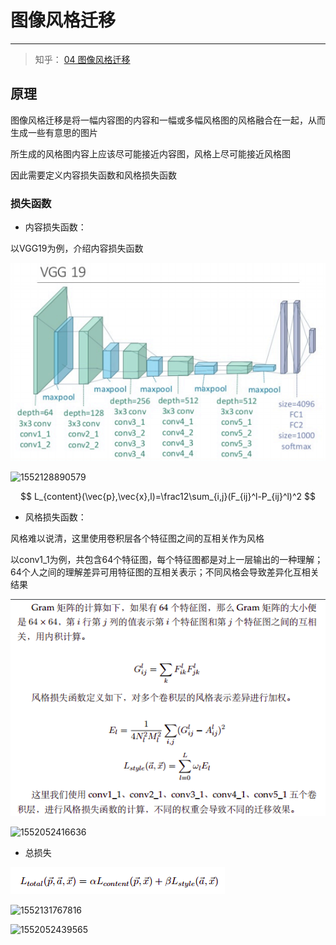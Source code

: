 # 图像风格迁移

---

> 知乎： [04 图像风格迁移](https://zhuanlan.zhihu.com/p/44165451)

## 原理

图像风格迁移是将一幅内容图的内容和一幅或多幅风格图的风格融合在一起，从而生成一些有意思的图片

所生成的风格图内容上应该尽可能接近内容图，风格上尽可能接近风格图

因此需要定义内容损失函数和风格损失函数

### 损失函数

+ 内容损失函数：

以VGG19为例，介绍内容损失函数

![](https://raw.githubusercontent.com/QQJayden/LearnDeepInterest/master/img/20190309193350.png)

![1552128890579](/home/jayden/.config/Typora/typora-user-images/1552128890579.png)




$$
L_{content}(\vec{p},\vec{x},l)=\frac12\sum_{i,j}(F_{ij}^l-P_{ij}^l)^2
$$

+ 风格损失函数：

风格难以说清，这里使用卷积层各个特征图之间的互相关作为风格

以conv1_1为例，共包含64个特征图，每个特征图都是对上一层输出的一种理解；64个人之间的理解差异可用特征图的互相关表示；不同风格会导致差异化互相关结果

![](https://raw.githubusercontent.com/QQJayden/LearnDeepInterest/master/img/20190309193942.png)

![1552052416636](/home/jayden/.config/Typora/typora-user-images/1552052416636.png)

+ 总损失

![](https://raw.githubusercontent.com/QQJayden/LearnDeepInterest/master/img/20190309194254.png)

![1552131767816](/home/jayden/.config/Typora/typora-user-images/1552131767816.png)

![1552052439565](/home/jayden/.config/Typora/typora-user-images/1552052439565.png)